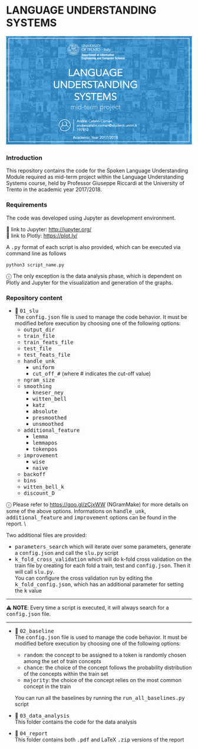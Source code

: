 # LANGUAGE UNDERSTANDING SYSTEMS

![COVER](./resources/landscape_cover.png)

### Introduction

This repository contains the code for the Spoken Language Understanding Module required as mid-term project
within the Language Understanding Systems course, held by Professor Giuseppe Riccardi at the University of
Trento in the academic year 2017/2018.

### Requirements


The code was developed using Jupyter as development environment. 

&#128279; link to Jupyter: http://jupyter.org/ \
&#128279; link to Plotly: https://plot.ly/

A <tt>.py</tt> format of each script is also provided, which can be executed via command line as follows

```
python3 script_name.py
```

&#9432; The only exception is the data analysis phase, which is dependent on Plotly and Jupyter for the visualization and generation of the graphs.

### Repository content

* &#128193; <tt>01_slu</tt> \
The <tt>config.json</tt> file is used to manage the code behavior. It must be modified before execution by choosing one of the following options:
	* <tt>output_dir</tt>
	* <tt>train_file</tt>
	* <tt>train_feats_file</tt>
	* <tt>test_file</tt>
	* <tt>test_feats_file</tt>
	* <tt>handle_unk</tt>
		* <tt>uniform</tt>
		* <tt>cut_off_#</tt>  (where # indicates the cut-off value)
	* <tt>ngram_size</tt>
	* <tt>smoothing</tt>
		* <tt>kneser_ney</tt>
		* <tt>witten_bell</tt>
		* <tt>katz</tt>
		* <tt>absolute</tt>
		* <tt>presmoothed</tt>
		* <tt>unsmoothed</tt>
	* <tt>additional_feature</tt>
		* <tt>lemma</tt>
		* <tt>lemmapos</tt>
		* <tt>tokenpos</tt>
	* <tt>improvement</tt>
		* <tt>wise</tt>
		* <tt>naive</tt>
	* <tt>backoff</tt>
	* <tt>bins</tt>
	* <tt>witten_bell_k</tt>
	* <tt>discount_D</tt>	

&#9432; Please refer to https://goo.gl/zCjxWW (NGramMake) for more details on some of the above options. Informations on <tt>handle_unk</tt>, <tt>additional_feature</tt> and <tt>improvement</tt> options can be found in the report. \

Two additional files are provided:
* <tt>parameters_search</tt> which will iterate over some parameters, generate a <tt>config.json</tt> and call the <tt>slu.py</tt> script
* <tt>k_fold_cross_validation</tt> which will do k-fold cross validation on the train file by creating for each fold a train, test and <tt>config.json</tt>. Then it will call <tt>slu.py</tt>.\
You can configure the cross validation run by editing the <tt>k_fold_config.json</tt>, which has an additional parameter for setting the <tt>k</tt> value

___

&#9888; <b>NOTE</b>: Every time a script is executed, it will always search for a <tt>config.json</tt> file.
___

* &#128193; <tt>02_baseline</tt> \
The <tt>config.json</tt> file is used to manage the code behavior. It must be modified before execution by choosing one of the following options:

	* <tt>random</tt>: the concept to be assigned to a token is randomly chosen among the set of train concepts
	* <tt>chance</tt>: the choice of the concept follows the probability distribution of the concepts within the train set
	* <tt>majority</tt>: the choice of the concept relies on the most common concept in the train

	You can run all the baselines by running the <tt>run_all_baselines.py</tt> script	
* &#128193; <tt>03_data_analysis</tt> \
This folder contains the code for the data analysis
* &#128193; <tt>04_report</tt> \
This folder contains both <tt>.pdf</tt> and LaTeX <tt>.zip</tt> versions of the report

